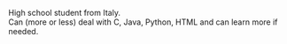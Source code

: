 High school student from Italy.<br/>
Can (more or less) deal with C, Java, Python, HTML and can learn more if needed.
<!--
This README.md sucks, but I have no idea on how to improve it.
-->
